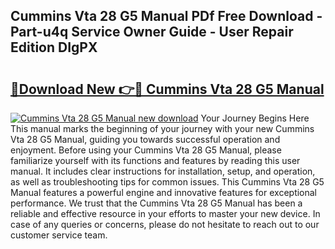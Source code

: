 ## Cummins Vta 28 G5 Manual PDf Free Download - Part-u4q Service Owner Guide - User Repair Edition DIgPX

# <h2><a href="http://bc72027.oget.top/?id=Cummins+Vta+28+G5+Manual">🔗Download New 👉🔴 Cummins Vta 28 G5 Manual</a></h2>

[![Cummins Vta 28 G5 Manual new download](https://i.imgur.com/5g1atiW.png)](http://bc72027.oget.top/?id=Cummins+Vta+28+G5+Manual)
Your Journey Begins Here This manual marks the beginning of your journey with your new Cummins Vta 28 G5 Manual, guiding you towards successful operation and enjoyment. Before using your Cummins Vta 28 G5 Manual, please familiarize yourself with its functions and features by reading this user manual. It includes clear instructions for installation, setup, and operation, as well as troubleshooting tips for common issues. This Cummins Vta 28 G5 Manual features a powerful engine and innovative features for exceptional performance. We trust that the Cummins Vta 28 G5 Manual has been a reliable and effective resource in your efforts to master your new device. In case of any queries or concerns, please do not hesitate to reach out to our customer service team.
